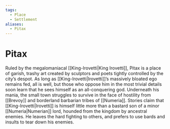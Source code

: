 ```yaml
---
tags:
  - Place
  - Settlement
aliases:
  - Pitax
---
```

# Pitax
Ruled by the megalomaniacal [[King-Irovetti|King Irovetti]], Pitax is a place of garish, trashy art created by sculptors and poets tightly controlled by the city’s despot. As long as [[King-Irovetti|Irovetti]]’s massively bloated ego remains fed, all is well, but those who oppose him in the most trivial details soon learn that he sees himself as an all-conquering god. Underneath his mania, the small town struggles to survive in the face of hostility from [[Brevoy]] and borderland barbarian tribes of [[Numeria]]. Stories claim that [[King-Irovetti|Irovetti]] is himself little more than a bastard son of a minor [[Numeria|Numerian]] lord, hounded from the kingdom by ancestral enemies. He leaves the hard fighting to others, and prefers to use bards and insults to tear down his enemies.